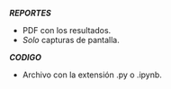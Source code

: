 ***REPORTES***
- PDF con los resultados.
- *Solo* capturas de pantalla.

***CODIGO***
- Archivo con la extensión .py o .ipynb.

